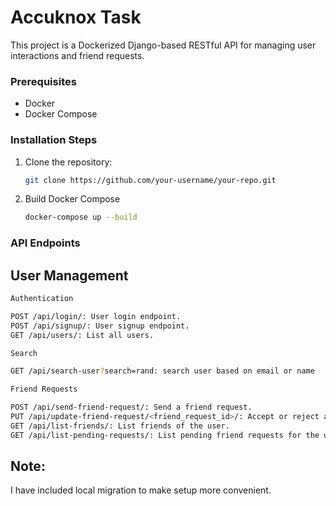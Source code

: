 # Accuknox Task

This project is a Dockerized Django-based RESTful API for managing user interactions and friend requests.

### Prerequisites
- Docker
- Docker Compose

### Installation Steps
1. Clone the repository:
   ```bash
   git clone https://github.com/your-username/your-repo.git
   ```
2. Build Docker Compose
   ```bash
   docker-compose up --build
   ```
### API Endpoints

## User Management
```bash
Authentication

POST /api/login/: User login endpoint.
POST /api/signup/: User signup endpoint.
GET /api/users/: List all users.

Search

GET /api/search-user?search=rand: search user based on email or name

Friend Requests

POST /api/send-friend-request/: Send a friend request.
PUT /api/update-friend-request/<friend_request_id>/: Accept or reject a friend request.
GET /api/list-friends/: List friends of the user.
GET /api/list-pending-requests/: List pending friend requests for the user.
```
## Note: 
I have included local migration to make setup more convenient.
